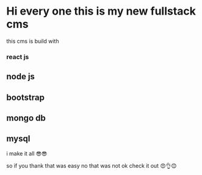 # Hi every one this is my new fullstack cms 
this cms is build with 
### react js 
## node js  
## bootstrap 
## mongo db 
## mysql
i make it all 😎😎 

so if you thank that was easy no that was not 
ok check it out 😍👌😊